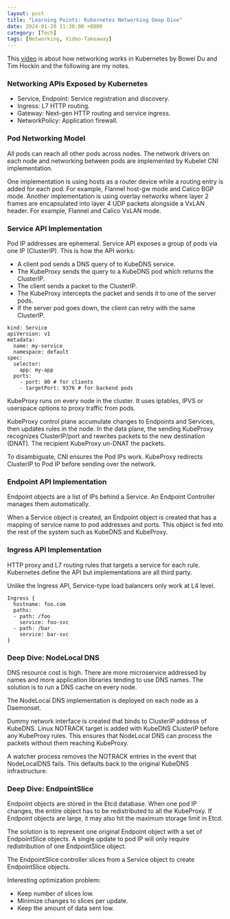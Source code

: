 ```yaml
---
layout: post
title: "Learning Points: Kubernetes Networking Deep Dive"
date: 2024-01-20 11:30:00 +0800
category: [Tech]
tags: [Networking, Video-Takeaway]
---
```


This [video](https://youtu.be/tq9ng_Nz9j8?si=hv_AtmaoddIL7rBs) is about how networking works in Kubernetes by Bowei Du and Tim Hockin and the following are my notes.

### Networking APIs Exposed by Kubernetes

- Service, Endpoint: Service registration and discovery.
- Ingress: L7 HTTP routing.
- Gateway: Next-gen HTTP routing and service ingress.
- NetworkPolicy: Application firewall.

### Pod Networking Model

All pods can reach all other pods across nodes. The network drivers on each node and networking between pods are implemented by Kubelet CNI implementation.

One implementation is using hosts as a router device while a routing entry is added for each pod. For example, Flannel host-gw mode and Calico BGP mode. Another implementation is using overlay networks where layer 2 frames are encapsulated into layer 4 UDP packets alongside a VxLAN header. For example, Flannel and Calico VxLAN mode.

### Service API Implementation

Pod IP addresses are ephemeral. Service API exposes a group of pods via one IP (ClusterIP). This is how the API works:

- A client pod sends a DNS query of to KubeDNS service.
- The KubeProxy sends the query to a KubeDNS pod which returns the ClusterIP.
- The client sends a packet to the ClusterIP.
- The KubeProxy intercepts the packet and sends it to one of the server pods.
- If the server pod goes down, the client can retry with the same ClusterIP.

```
kind: Service
apiVersion: v1
metadata:
  name: my-service
  namespace: default
spec:
  selector:
    app: my-app
  ports:
    - port: 80 # for clients
    - targetPort: 9376 # for backend pods
```

KubeProxy runs on every node in the cluster. It uses iptables, IPVS or userspace options to proxy traffic from pods.

KubeProxy control plane accumulate changes to Endpoints and Services, then updates rules in the node. In the data plane, the sending KubeProxy recognizes ClusterIP/port and rewrites packets to the new destination (DNAT). The recipient KubeProxy un-DNAT the packets.

To disambiguate, CNI ensures the Pod IPs work. KubeProxy redirects ClusterIP to Pod IP before sending over the network.

### Endpoint API Implementation

Endpoint objects are a list of IPs behind a Service. An Endpoint Controller manages them automatically.

When a Service object is created, an Endpoint object is created that has a mapping of service name to pod addresses and ports. This object is fed into the rest of the system such as KubeDNS and KubeProxy.

### Ingress API Implementation

HTTP proxy and L7 routing rules that targets a service for each rule. Kubernetes define the API but implementations are all third party.

Unlike the Ingress API, Service-type load balancers only work at L4 level.

```
Ingress {
  hostname: foo.com
  paths:
  - path: /foo
    service: foo-svc
  - path: /bar
    service: bar-svc
}
```

### Deep Dive: NodeLocal DNS

DNS resource cost is high. There are more microservice addressed by names and more application libraries tending to use DNS names. The solution is to run a DNS cache on every node.

The NodeLocal DNS implementation is deployed on each node as a Daemonset.

Dummy network interface is created that binds to ClusterIP address of KubeDNS. Linux NOTRACK target is added with KubeDNS ClusterIP before any KubeProxy rules. This ensures that NodeLocal DNS can process the packets without them reaching KubeProxy.

A watcher process removes the NOTRACK entries in the event that NodeLocalDNS fails. This defaults back to the original KubeDNS infrastructure.

### Deep Dive: EndpointSlice

Endpoint objects are stored in the Etcd database. When one pod IP changes, the entire object has to be redistributed to all the KubeProxy. If Endpoint objects are large, it may also hit the maximum storage limit in Etcd.

The solution is to represent one original Endpoint object with a set of EndpointSlice objects. A single update to pod IP will only require redistribution of one EndpointSlice object.

The EndpointSlice controller slices from a Service object to create EndpointSlice objects.

Interesting optimization problem:
- Keep number of slices low.
- Minimize changes to slices per update.
- Keep the amount of data sent low.
